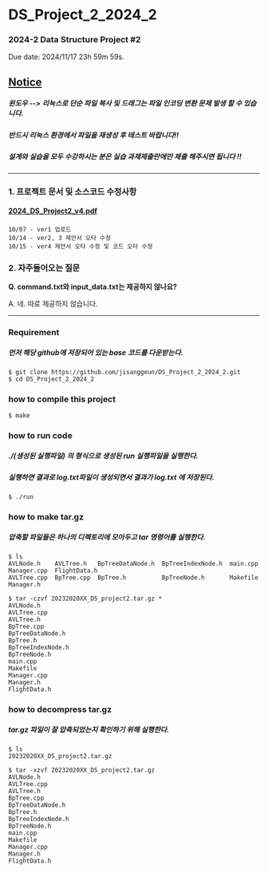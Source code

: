 # DS_Project_2_2024_2
### 2024-2 Data Structure Project #2
Due date: 2024/11/17 23h 59m 59s.

## <u>**Notice**</u> 
##### 윈도우 --> 리눅스로 단순 파일 복사 및 드래그는 파일 인코딩 변환 문제 발생 할 수 있습니다.
##### 반드시 리눅스 환경에서 파일을 재생성 후 테스트 바랍니다!!
##### 설계와 실습을 모두 수강하시는 분은 실습 과제제출란에만 제출 해주시면 됩니다 !!

--------------------------

### 1. 프로젝트 문서 및 소스코드 수정사항
#### [2024_DS_Project2_v4.pdf](https://github.com/jisanggeun/DS_Project2_2024_2/raw/main/2024_DS_Project2_v4.pdf)
```
10/07 - ver1 업로드
10/14 - ver2, 3 제안서 오타 수정
10/15 - ver4 제안서 오타 수정 및 코드 오타 수정
```

### 2. 자주들어오는 질문 

**Q. command.txt와 input_data.txt는 제공하지 않나요?**

A. 네. 따로 제공하지 않습니다.

--------------------------

### Requirement
##### 먼저 해당 github에 저장되어 있는 base 코드를 다운받는다.
```
$ git clone https://github.com/jisanggeun/DS_Project_2_2024_2.git
$ cd DS_Project_2_2024_2
```

### how to compile this project
```
$ make
```

### how to run code
##### ./(생성된 실행파일) 의 형식으로 생성된 run 실행파일을 실행한다.
##### 실행하면 결과로 log.txt파일이 생성되면서 결과가 log.txt 에 저장된다. 
```
$ ./run
```

### how to make tar.gz
##### 압축할 파일들은 하나의 디렉토리에 모아두고 tar 명령어를 실행한다.
```
$ ls
AVLNode.h    AVLTree.h   BpTreeDataNode.h  BpTreeIndexNode.h  main.cpp  Manager.cpp  FlightData.h
AVLTree.cpp  BpTree.cpp  BpTree.h          BpTreeNode.h       Makefile  Manager.h

$ tar -czvf 20232020XX_DS_project2.tar.gz *
AVLNode.h
AVLTree.cpp
AVLTree.h
BpTree.cpp
BpTreeDataNode.h
BpTree.h
BpTreeIndexNode.h
BpTreeNode.h
main.cpp
Makefile
Manager.cpp
Manager.h
FlightData.h
```

### how to decompress tar.gz
##### tar.gz 파일이 잘 압축되었는지 확인하기 위해 실행한다.
```
$ ls
20232020XX_DS_project2.tar.gz

$ tar -xzvf 20232020XX_DS_project2.tar.gz
AVLNode.h
AVLTree.cpp
AVLTree.h
BpTree.cpp
BpTreeDataNode.h
BpTree.h
BpTreeIndexNode.h
BpTreeNode.h
main.cpp
Makefile
Manager.cpp
Manager.h
FlightData.h
```



